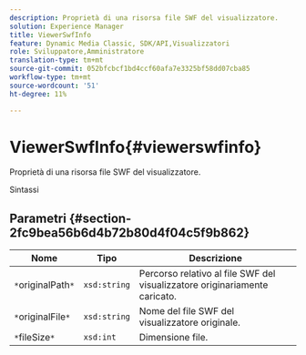 ```yaml
---
description: Proprietà di una risorsa file SWF del visualizzatore.
solution: Experience Manager
title: ViewerSwfInfo
feature: Dynamic Media Classic, SDK/API,Visualizzatori
role: Sviluppatore,Amministratore
translation-type: tm+mt
source-git-commit: 052bfcbcf1bd4ccf60afa7e3325bf58dd07cba85
workflow-type: tm+mt
source-wordcount: '51'
ht-degree: 11%

---
```



# ViewerSwfInfo{#viewerswfinfo}

Proprietà di una risorsa file SWF del visualizzatore.

Sintassi

## Parametri {#section-2fc9bea56b6d4b72b80d4f04c5f9b862}

| Nome | Tipo | Descrizione |
|---|---|---|
| `*`originalPath`*` | `xsd:string` | Percorso relativo al file SWF del visualizzatore originariamente caricato. |
| `*`originalFile`*` | `xsd:string` | Nome del file SWF del visualizzatore originale. |
| `*`fileSize`*` | `xsd:int` | Dimensione file. |

